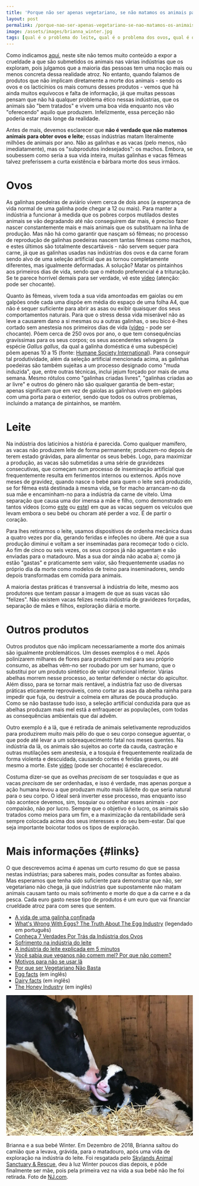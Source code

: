 ```yaml
---
title: 'Porque não ser apenas vegetariano, se não matamos os animais para obter ovos e laticínios?'
layout: post
permalink: /porque-nao-ser-apenas-vegetariano-se-nao-matamos-os-animais-para-obter-ovos-e-laticinios/
image: /assets/images/brianna_winter.jpg
tags: [qual é o problema do leite, qual é o problema dos ovos, qual é o problema da lã, qual é o problema do mel, veganos bebem leite, veganos comem ovos, veganos comem mel, veganos usam lã, mel é vegano, indústria do leite, indústria dos ovos, crueldade, sofrimento, exploração animal]
---
```


Como indicamos [aqui](/onde-posso-saber-mais-sobre-exploracao-animal), neste site não temos muito conteúdo a expor a crueldade a que são submetidos os animais nas várias indústrias que os exploram, pois julgamos que a maioria das pessoas tem uma noção mais ou menos concreta dessa realidade atroz. No entanto, quando falamos de produtos que não implicam diretamente a morte dos animais - sendo os ovos e os lacticínios os mais comuns desses produtos - vemos que há ainda muitos equívocos e falta de informação, já que muitas pessoas pensam que não há qualquer problema ético nessas indústrias, que os animais são "bem tratados" e vivem uma boa vida enquanto nos vão "oferecendo" aquilo que produzem. Infelizmente, essa perceção não poderia estar mais longe da realidade.

Antes de mais, devemos esclarecer que **não é verdade que não matemos animais para obter ovos e leite**; essas indústrias matam literalmente milhões de animais por ano. Não as galinhas e as vacas (pelo menos, não imediatamente), mas os "subprodutos indesejados": os machos. Embora, se soubessem como seria a sua vida inteira, muitas galinhas e vacas fêmeas talvez preferissem a curta existência e bárbara morte dos seus irmãos.

# Ovos

As galinhas poedeiras de aviário vivem cerca de dois anos (a esperança de vida normal de uma galinha pode chegar a 12 ou mais). Para manter a indústria a funcionar à medida que os pobres corpos mutilados destes animais se vão degradando até não conseguirem dar mais, é preciso fazer nascer constantemente mais e mais animais que os substituam na linha de produção. Mas não há como garantir que nasçam só fêmeas; no processo de reprodução de galinhas poedeiras nascem tantas fêmeas como machos, e estes últimos são totalmente descartáveis - não servem sequer para carne, já que as galinhas usadas nas indústrias dos ovos e da carne foram sendo alvo de uma seleção artificial que as tornou completamente diferentes, mas igualmente deformadas. A solução? Matar os pintainhos aos primeiros dias de vida, sendo que o método preferencial é a trituração. Se te parece horrível demais para ser verdade, vê este [vídeo](https://www.youtube.com/watch?v=7uw5c5kSVr4&cc_load_policy=1&cc_lang_pref=pt) (atenção: pode ser chocante).

Quanto às fêmeas, vivem toda a sua vida amontoadas em gaiolas ou em galpões onde cada uma dispõe em média do espaço de uma folha A4, que não é sequer suficiente para abrir as asas ou exibir quaisquer dos seus comportamentos naturais. Para que o stress dessa vida miserável não as leve a causarem dano a si mesmas ou a outras galinhas, o seu bico é-lhes cortado sem anestesia nos primeiros dias de vida ([vídeo](https://www.youtube.com/watch?v=x4l9_UJFP2Q&cc_load_policy=1&cc_lang_pref=pt) - pode ser chocante). Põem cerca de 250 ovos por ano, o que tem consequências gravíssimas para os seus corpos; os seus ascendentes selvagens (a espécie *Gallus gallus*, da qual a galinha doméstica é uma subespécie) põem apenas 10 a 15 (fonte: [Humane Society International](https://www.hsi.org/wp-content/uploads/assets/pdfs/about_chickens.pdf)). Para conseguir tal produtividade, além da seleção artificial mencionada acima, as galinhas poedeiras são também sujeitas a um processo designado como "muda induzida", que, entre outras técnicas, inclui jejum forçado por mais de uma semana. Mesmo rótulos como "galinhas criadas livres", "galinhas criadas ao ar livre" e outros do género não são qualquer garantia de bem-estar; apenas significam que em vez de gaiolas as galinhas vivem em galpões com uma porta para o exterior, sendo que todos os outros problemas, incluindo a matança de pintainhos, se mantêm.

# Leite

Na indústria dos laticínios a história é parecida. Como qualquer mamífero, as vacas não produzem leite de forma permanente; produzem-no depois de terem estado grávidas, para alimentar os seus bebés. Logo, para maximizar a produção, as vacas são submetidas a uma série de gravidezes consecutivas, que começam num processo de inseminação artificial que frequentemente resulta em ferimentos internos ou externos. Após nove meses de gravidez, quando nasce o bebé para quem o leite será produzido, se for fêmea está destinada à mesma vida, se for macho arrancam-no da sua mãe e encaminham-no para a indústria da carne de vitelo. Uma separação que causa uma dor imensa a mãe e filho, como demonstrado em tantos vídeos (como [este](https://www.youtube.com/watch?v=HqgDaOetQoU&cc_load_policy=1&cc_lang_pref=pt) ou [este](https://www.youtube.com/watch?v=OOXFm2-wty4&cc_load_policy=1&cc_lang_pref=pt)) em que as vacas seguem os veículos que levam embora o seu bebé ou choram até perder a voz. É de partir o coração.

Para lhes retirarmos o leite, usamos dispositivos de ordenha mecânica duas a quatro vezes por dia, gerando feridas e infeções no úbere. Até que a sua produção diminui e voltam a ser inseminadas para recomeçar todo o ciclo. Ao fim de cinco ou seis vezes, os seus corpos já não aguentam e são enviadas para o matadouro. Mas a sua dor ainda não acaba aí; como já estão "gastas" e praticamente sem valor, são frequentemente usadas no próprio dia da morte como modelos de treino para inseminadores, sendo depois transformadas em comida para animais.

A maioria destas práticas é transversal à indústria do leite, mesmo aos produtores que tentam passar a imagem de que as suas vacas são "felizes". Não existem vacas felizes nesta indústria de gravidezes forçadas, separação de mães e filhos, exploração diária e morte.

# Outros produtos

Outros produtos que não implicam necessariamente a morte dos animais são igualmente problemáticos. Um desses exemplos é o mel. Após polinizarem milhares de flores para produzirem mel para seu próprio consumo, as abelhas vêm-no ser roubado por um ser humano, que o substitui por um produto sintético de valor nutricional inferior. Várias abelhas morrem nesse processo, ao tentar defender o néctar do apicultor. Além disso, para se tornar mais rentável, a indústria faz uso de diversas práticas eticamente reprováveis, como cortar as asas da abelha rainha para impedir que fuja, ou destruir a colmeia em alturas de pouca produção. Como se não bastasse tudo isso, a seleção artificial conduzida para que as abelhas produzam mais mel está a enfraquecer as populações, com todas as consequências ambientais que daí advêm.

Outro exemplo é a lã, que é retirada de animais seletivamente reproduzidos para produzirem muito mais pêlo do que o seu corpo consegue aguentar, o que pode até levar a um sobreaquecimento fatal nos meses quentes. Na indústria da lã, os animais são sujeitos ao corte da cauda, castração e outras mutilações sem anestesia, e a tosquia é frequentemente realizada de forma violenta e descuidada, causando cortes e feridas graves, ou até mesmo a morte. Este [vídeo](https://www.youtube.com/watch?v=aE66ZC7RJQA&cc_load_policy=1&cc_lang_pref=pt) (pode ser chocante) é esclarecedor.

Costuma dizer-se que as ovelhas _precisam_ de ser tosquiadas e que as vacas _precisam_ de ser ordenhadas, e isso é verdade, mas apenas porque a ação humana levou a que produzam muito mais lã/leite do que seria natural para o seu corpo. O ideal será inverter esse processo, mas enquanto isso não acontece devemos, sim, tosquiar ou ordenhar esses animais - por compaixão, não por lucro. Sempre que o objetivo é o lucro, os animais são tratados como meios para um fim, e a maximização da rentabilidade será sempre colocada acima dos seus interesses e do seu bem-estar. Daí que seja importante boicotar todos os tipos de exploração.

# Mais informações {#links}

O que descrevemos acima é apenas um curto resumo do que se passa nestas indústrias; para saberes mais, podes consultar as fontes abaixo. Mas esperamos que tenha sido suficiente para demonstrar que não, ser vegetariano não chega, já que indústrias que supostamente não matam animais causam tanto ou mais sofrimento e morte do que a da carne e a da pesca. Cada euro gasto nesse tipo de produtos é um euro que vai financiar crueldade atroz para com seres que sentem.

* [A vida de uma galinha confinada](https://animalequality.org.br/problemas/ovos/)
* [What's Wrong With Eggs? The Truth About The Egg Industry](https://www.youtube.com/watch?v=utPkDP3T7R4&cc_load_policy=1&cc_lang_pref=pt) (legendado em português)
* [Conheça 7 Verdades Por Trás da Indústria dos Ovos](https://peritavegana.com/conheca-8-verdades-por-tras-da-industria-dos-ovos/)
* [Sofrimento na indústria do leite](https://animalequality.org.br/problemas/leite/)
* [A indústria do leite explicada em 5 minutos](https://www.youtube.com/watch?v=CNY90dAc_yw&cc_load_policy=1&cc_lang_pref=pt)
* [Você sabia que veganos não comem mel? Por que não comem?](https://www.greenme.com.br/alimentar-se/vegetariano-e-vegano/66629-voce-sabia-que-veganos-nao-comem-mel-por-que-nao-comem/)
* [Motivos para não se usar lã](https://revolucaoanimalistasite.wordpress.com/la/)
* [Por que ser Vegetariano Não Basta](http://www.culturaveg.com.br/por-que-o-vegetarianismo-nao-basta/)
* [Egg facts](https://freefromharm.org/eggfacts/) (em inglês)
* [Dairy facts](https://freefromharm.org/dairyfacts/) (em inglês)
* [The Honey Industry](https://www.vegansociety.com/go-vegan/why-go-vegan/honey-industry) (em inglês)

![[Foto de Brianna e da sua bebé Winter]](/assets/images/brianna_winter.jpg "Brianna e a sua bebé Winter")

<div class="img-caption">Brianna e a sua bebé Winter. Em Dezembro de 2018, Brianna saltou do camião que a levava, grávida, para o matadouro, após uma vida de exploração na indústria do leite. Foi resgatada pelo <a href="https://skylandssanctuary.org/brianna-winter/">Skylands Animal Sanctuary & Rescue</a>, deu à luz Winter poucos dias depois, e pôde finalmente ser mãe, pois pela primeira vez na vida a sua bebé não lhe foi retirada. Foto de <a href="https://www.nj.com/sussex-county/2018/12/the-cow-that-escaped-the-slaughterhouse-gave-birth-and-her-new-baby-is-utterly-adorable.html">NJ.com</a>.</div>


